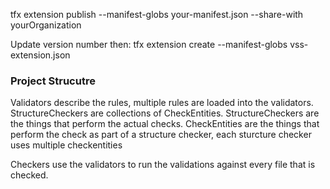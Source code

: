 tfx extension publish --manifest-globs your-manifest.json --share-with yourOrganization

Update version number then:
tfx extension create --manifest-globs vss-extension.json




### Project Strucutre

Validators describe the rules, multiple rules are loaded into the validators.  
StructureCheckers are collections of CheckEntities.  StructureCheckers are the things that perform the actual checks.
CheckEntities are the things that perform the check as part of a structure checker, each sturcture checker uses multiple checkentities


Checkers use the validators to run the validations against every file that is checked.


